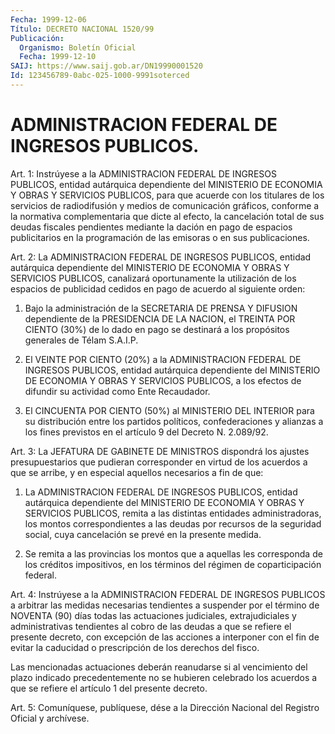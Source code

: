 ```yaml
---
Fecha: 1999-12-06
Título: DECRETO NACIONAL 1520/99
Publicación:
  Organismo: Boletín Oficial
  Fecha: 1999-12-10
SAIJ: https://www.saij.gob.ar/DN19990001520
Id: 123456789-0abc-025-1000-9991soterced
---
```

# ADMINISTRACION FEDERAL DE INGRESOS PUBLICOS.

<a id="1"></a>
Art. 1: Instrúyese a la ADMINISTRACION FEDERAL DE INGRESOS PUBLICOS, entidad autárquica dependiente del MINISTERIO DE ECONOMIA Y OBRAS Y SERVICIOS PUBLICOS, para que acuerde con los titulares de los servicios de radiodifusión y medios de comunicación gráficos, conforme a la normativa complementaria que dicte al efecto, la cancelación total de sus deudas fiscales pendientes mediante la dación en pago de espacios publicitarios en la programación de las emisoras o en sus publicaciones.

<a id="2"></a>
Art. 2: La ADMINISTRACION FEDERAL DE INGRESOS PUBLICOS, entidad autárquica dependiente del MINISTERIO DE ECONOMIA Y OBRAS Y SERVICIOS PUBLICOS, canalizará oportunamente la utilización de los espacios de publicidad cedidos en pago de acuerdo al siguiente orden:

1) Bajo la administración de la SECRETARIA DE PRENSA Y DIFUSION dependiente de la PRESIDENCIA DE LA NACION, el TREINTA POR CIENTO (30%) de lo dado en pago se destinará a los propósitos generales de Télam S.A.I.P.

2) El VEINTE POR CIENTO (20%) a la ADMINISTRACION FEDERAL DE INGRESOS PUBLICOS, entidad autárquica dependiente del MINISTERIO DE ECONOMIA Y OBRAS Y SERVICIOS PUBLICOS, a los efectos de difundir su actividad como Ente Recaudador.

3) El CINCUENTA POR CIENTO (50%) al MINISTERIO DEL INTERIOR para su distribución entre los partidos políticos, confederaciones y alianzas a los fines previstos en el artículo 9 del Decreto N. 2.089/92.

<a id="3"></a>
Art. 3: La JEFATURA DE GABINETE DE MINISTROS dispondrá los ajustes presupuestarios que pudieran corresponder en virtud de los acuerdos a que se arribe, y en especial aquellos necesarios a fin de que:

1) La ADMINISTRACION FEDERAL DE INGRESOS PUBLICOS, entidad autárquica dependiente del MINISTERIO DE ECONOMIA Y OBRAS Y SERVICIOS PUBLICOS, remita a las distintas entidades administradoras, los montos correspondientes a las deudas por recursos de la seguridad social, cuya cancelación se prevé en la presente medida.

2) Se remita a las provincias los montos que a aquellas les corresponda de los créditos impositivos, en los términos del régimen de coparticipación federal.

<a id="4"></a>
Art. 4: Instrúyese a la ADMINISTRACION FEDERAL DE INGRESOS PUBLICOS a arbitrar las medidas necesarias tendientes a suspender por el término de NOVENTA (90) días todas las actuaciones judiciales, extrajudiciales y administrativas tendientes al cobro de las deudas a que se refiere el presente decreto, con excepción de las acciones a interponer con el fin de evitar la caducidad o prescripción de los derechos del fisco.

Las mencionadas actuaciones deberán reanudarse si al vencimiento del plazo indicado precedentemente no se hubieren celebrado los acuerdos a que se refiere el artículo 1 del presente decreto.

<a id="5"></a>
Art. 5: Comuníquese, publíquese, dése a la Dirección Nacional del Registro Oficial y archívese.